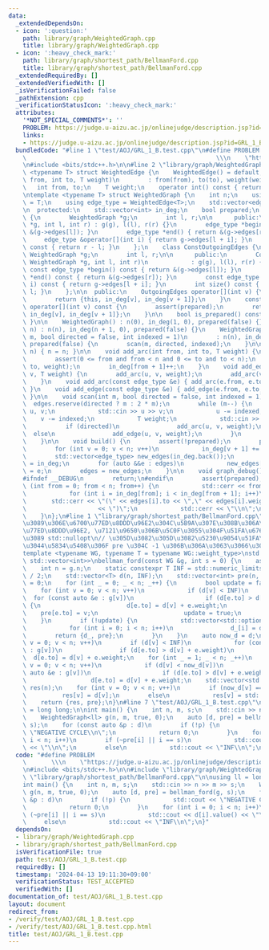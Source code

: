 ```yaml
---
data:
  _extendedDependsOn:
  - icon: ':question:'
    path: library/graph/WeightedGraph.cpp
    title: library/graph/WeightedGraph.cpp
  - icon: ':heavy_check_mark:'
    path: library/graph/shortest_path/BellmanFord.cpp
    title: library/graph/shortest_path/BellmanFord.cpp
  _extendedRequiredBy: []
  _extendedVerifiedWith: []
  _isVerificationFailed: false
  _pathExtension: cpp
  _verificationStatusIcon: ':heavy_check_mark:'
  attributes:
    '*NOT_SPECIAL_COMMENTS*': ''
    PROBLEM: https://judge.u-aizu.ac.jp/onlinejudge/description.jsp?id=GRL_1_B
    links:
    - https://judge.u-aizu.ac.jp/onlinejudge/description.jsp?id=GRL_1_B
  bundledCode: "#line 1 \"test/AOJ/GRL_1_B.test.cpp\"\n#define PROBLEM           \
    \                                                     \\\n    \"https://judge.u-aizu.ac.jp/onlinejudge/description.jsp?id=GRL_1_B\"\
    \n#include <bits/stdc++.h>\n\n#line 2 \"library/graph/WeightedGraph.cpp\"\ntemplate\
    \ <typename T> struct WeightedEdge {\n    WeightedEdge() = default;\n    WeightedEdge(int\
    \ from, int to, T weight)\n        : from(from), to(to), weight(weight) {}\n \
    \   int from, to;\n    T weight;\n    operator int() const { return to; }\n};\n\
    \ntemplate <typename T> struct WeightedGraph {\n    int n;\n    using weight_type\
    \ = T;\n    using edge_type = WeightedEdge<T>;\n    std::vector<edge_type> edges;\n\
    \n  protected:\n    std::vector<int> in_deg;\n    bool prepared;\n    class OutgoingEdges\
    \ {\n        WeightedGraph *g;\n        int l, r;\n\n      public:\n        OutgoingEdges(WeightedGraph\
    \ *g, int l, int r) : g(g), l(l), r(r) {}\n        edge_type *begin() { return\
    \ &(g->edges[l]); }\n        edge_type *end() { return &(g->edges[r]); }\n   \
    \     edge_type &operator[](int i) { return g->edges[l + i]; }\n        int size()\
    \ const { return r - l; }\n    };\n    class ConstOutgoingEdges {\n        const\
    \ WeightedGraph *g;\n        int l, r;\n\n      public:\n        ConstOutgoingEdges(const\
    \ WeightedGraph *g, int l, int r)\n            : g(g), l(l), r(r) {}\n       \
    \ const edge_type *begin() const { return &(g->edges[l]); }\n        const edge_type\
    \ *end() const { return &(g->edges[r]); }\n        const edge_type &operator[](int\
    \ i) const { return g->edges[l + i]; }\n        int size() const { return r -\
    \ l; }\n    };\n\n  public:\n    OutgoingEdges operator[](int v) {\n        assert(prepared);\n\
    \        return {this, in_deg[v], in_deg[v + 1]};\n    }\n    const ConstOutgoingEdges\
    \ operator[](int v) const {\n        assert(prepared);\n        return {this,\
    \ in_deg[v], in_deg[v + 1]};\n    }\n\n    bool is_prepared() const { return prepared;\
    \ }\n\n    WeightedGraph() : n(0), in_deg(1, 0), prepared(false) {}\n    WeightedGraph(int\
    \ n) : n(n), in_deg(n + 1, 0), prepared(false) {}\n    WeightedGraph(int n, int\
    \ m, bool directed = false, int indexed = 1)\n        : n(n), in_deg(n + 1, 0),\
    \ prepared(false) {\n        scan(m, directed, indexed);\n    }\n\n    void resize(int\
    \ n) { n = n; }\n\n    void add_arc(int from, int to, T weight) {\n        assert(!prepared);\n\
    \        assert(0 <= from and from < n and 0 <= to and to < n);\n        edges.emplace_back(from,\
    \ to, weight);\n        in_deg[from + 1]++;\n    }\n    void add_edge(int u, int\
    \ v, T weight) {\n        add_arc(u, v, weight);\n        add_arc(v, u, weight);\n\
    \    }\n    void add_arc(const edge_type &e) { add_arc(e.from, e.to, e.weight);\
    \ }\n    void add_edge(const edge_type &e) { add_edge(e.from, e.to, e.weight);\
    \ }\n\n    void scan(int m, bool directed = false, int indexed = 1) {\n      \
    \  edges.reserve(directed ? m : 2 * m);\n        while (m--) {\n            int\
    \ u, v;\n            std::cin >> u >> v;\n            u -= indexed;\n        \
    \    v -= indexed;\n            T weight;\n            std::cin >> weight;\n \
    \           if (directed)\n                add_arc(u, v, weight);\n          \
    \  else\n                add_edge(u, v, weight);\n        }\n        build();\n\
    \    }\n\n    void build() {\n        assert(!prepared);\n        prepared = true;\n\
    \        for (int v = 0; v < n; v++)\n            in_deg[v + 1] += in_deg[v];\n\
    \        std::vector<edge_type> new_edges(in_deg.back());\n        auto counter\
    \ = in_deg;\n        for (auto &&e : edges)\n            new_edges[counter[e.from]++]\
    \ = e;\n        edges = new_edges;\n    }\n\n    void graph_debug() const {\n\
    #ifndef __DEBUG\n        return;\n#endif\n        assert(prepared);\n        for\
    \ (int from = 0; from < n; from++) {\n            std::cerr << from << \";\";\n\
    \            for (int i = in_deg[from]; i < in_deg[from + 1]; i++)\n         \
    \       std::cerr << \"(\" << edges[i].to << \",\" << edges[i].weight\n      \
    \                    << \")\";\n            std::cerr << \"\\n\";\n        }\n\
    \    }\n};\n#line 1 \"library/graph/shortest_path/BellmanFord.cpp\"\n// s \u304B\
    \u3089\u306E\u6700\u77ED\u8DDD\u96E2\u304C\u5B9A\u307E\u308B\u306A\u3089\u6700\
    \u77ED\u8DDD\u96E2, \u7121\u9650\u306B\u5C0F\u3055\u304F\u51FA\u6765\u308B\u306A\
    \u3089 std::nullopt\n// \u305D\u3082\u305D\u3082\u5230\u9054\u51FA\u6765\u306A\
    \u3044\u5834\u5408\u306F pre \u304C -1 \u306B\u306A\u3063\u3066\u3044\u308B\n\
    template <typename WG, typename T = typename WG::weight_type>\nstd::pair<std::vector<std::optional<T>>,\
    \ std::vector<int>>\nbellman_ford(const WG &g, int s = 0) {\n    assert(g.is_prepared());\n\
    \    int n = g.n;\n    static constexpr T INF = std::numeric_limits<T>::max()\
    \ / 2;\n    std::vector<T> d(n, INF);\n    std::vector<int> pre(n, -1);\n    d[s]\
    \ = 0;\n    for (int _ = 0; _ < n; _++) {\n        bool update = false;\n    \
    \    for (int v = 0; v < n; v++)\n            if (d[v] < INF)\n              \
    \  for (const auto &e : g[v])\n                    if (d[e.to] > d[v] + e.weight)\
    \ {\n                        d[e.to] = d[v] + e.weight;\n                    \
    \    pre[e.to] = v;\n                        update = true;\n                \
    \    }\n        if (!update) {\n            std::vector<std::optional<T>> d_(n);\n\
    \            for (int i = 0; i < n; i++)\n                d_[i] = d[i];\n    \
    \        return {d_, pre};\n        }\n    }\n    auto now_d = d;\n    for (int\
    \ v = 0; v < n; v++)\n        if (d[v] < INF)\n            for (const auto &e\
    \ : g[v])\n                if (d[e.to] > d[v] + e.weight)\n                  \
    \  d[e.to] = d[v] + e.weight;\n    for (int _ = 1; _ < n; _++)\n        for (int\
    \ v = 0; v < n; v++)\n            if (d[v] < now_d[v])\n                for (const\
    \ auto &e : g[v])\n                    if (d[e.to] > d[v] + e.weight)\n      \
    \                  d[e.to] = d[v] + e.weight;\n    std::vector<std::optional<T>>\
    \ res(n);\n    for (int v = 0; v < n; v++)\n        if (now_d[v] == d[v])\n  \
    \          res[v] = d[v];\n        else\n            res[v] = std::nullopt;\n\
    \    return {res, pre};\n}\n#line 7 \"test/AOJ/GRL_1_B.test.cpp\"\n\nusing ll\
    \ = long long;\n\nint main() {\n    int n, m, s;\n    std::cin >> n >> m >> s;\n\
    \    WeightedGraph<ll> g(n, m, true, 0);\n    auto [d, pre] = bellman_ford(g,\
    \ s);\n    for (const auto &p : d)\n        if (!p) {\n            std::cout <<\
    \ \"NEGATIVE CYCLE\\n\";\n            return 0;\n        }\n    for (int i = 0;\
    \ i < n; i++)\n        if (~pre[i] || i == s)\n            std::cout << d[i].value()\
    \ << \"\\n\";\n        else\n            std::cout << \"INF\\n\";\n}\n"
  code: "#define PROBLEM                                                         \
    \       \\\n    \"https://judge.u-aizu.ac.jp/onlinejudge/description.jsp?id=GRL_1_B\"\
    \n#include <bits/stdc++.h>\n\n#include \"library/graph/WeightedGraph.cpp\"\n#include\
    \ \"library/graph/shortest_path/BellmanFord.cpp\"\n\nusing ll = long long;\n\n\
    int main() {\n    int n, m, s;\n    std::cin >> n >> m >> s;\n    WeightedGraph<ll>\
    \ g(n, m, true, 0);\n    auto [d, pre] = bellman_ford(g, s);\n    for (const auto\
    \ &p : d)\n        if (!p) {\n            std::cout << \"NEGATIVE CYCLE\\n\";\n\
    \            return 0;\n        }\n    for (int i = 0; i < n; i++)\n        if\
    \ (~pre[i] || i == s)\n            std::cout << d[i].value() << \"\\n\";\n   \
    \     else\n            std::cout << \"INF\\n\";\n}"
  dependsOn:
  - library/graph/WeightedGraph.cpp
  - library/graph/shortest_path/BellmanFord.cpp
  isVerificationFile: true
  path: test/AOJ/GRL_1_B.test.cpp
  requiredBy: []
  timestamp: '2024-04-13 19:11:30+09:00'
  verificationStatus: TEST_ACCEPTED
  verifiedWith: []
documentation_of: test/AOJ/GRL_1_B.test.cpp
layout: document
redirect_from:
- /verify/test/AOJ/GRL_1_B.test.cpp
- /verify/test/AOJ/GRL_1_B.test.cpp.html
title: test/AOJ/GRL_1_B.test.cpp
---
```

